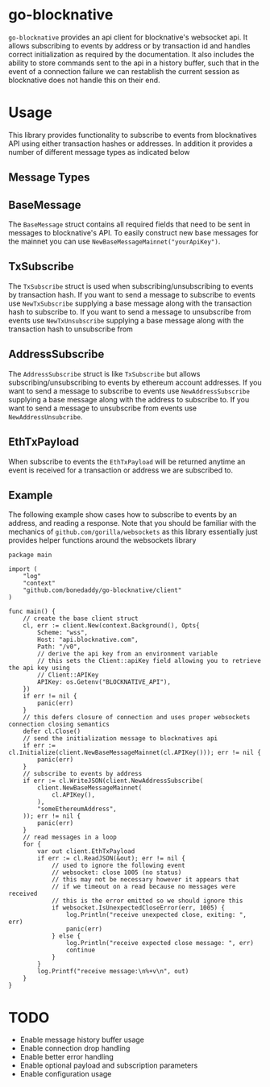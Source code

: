 # go-blocknative

`go-blocknative` provides an api client for blocknative's websocket api. It allows subscribing to events by address or by transaction id and handles correct initialization as required by the documentation. It also includes the ability to store commands sent to the api in a history buffer, such that in the event of a connection failure we can restablish the current session as blocknative does not handle this on their end.

# Usage

This library provides functionality to subscribe to events from blocknatives API using either transaction hashes or addresses. In addition it provides a number of different message types as indicated below

## Message Types

## BaseMessage

The `BaseMessage` struct contains all required fields that need to be sent in messages to blocknative's API. To easily construct new base messages for the mainnet you can use `NewBaseMessageMainnet("yourApiKey")`.

## TxSubscribe

The `TxSubscribe` struct is used when subscribing/unsubscribing to events by transaction hash. If you want to send a message to subscribe to events use `NewTxSubscribe` supplying a base message along with the transaction hash to subscribe to. If you want to send a message to unsubscribe from events use `NewTxUnsubscribe` supplying a base message along with the transaction hash to unsubscribe from
## AddressSubscribe

The `AddressSubscribe` struct is like `TxSubscribe` but allows subscribing/unsubscribing to events by ethereum account addresses. If you want to send a message to subscribe to events use `NewAddressSubscribe` supplying a base message along with the address to subscribe to. If you want to send a message to unsubscribe from events use `NewAddressUnsubcribe`.

## EthTxPayload

When subscribe to events the `EthTxPayload` will be returned anytime an event is received for a transaction or address we are subscribed to.

## Example

The following example show cases how to subscribe to events by an address, and reading a response. Note that you should be familiar with the mechanics of `github.com/gorilla/websockets` as this library essentially just provides helper functions around the websockets library


```Golang
package main

import (
    "log"
    "context"
    "github.com/bonedaddy/go-blocknative/client"
)

func main() {
    // create the base client struct
    cl, err := client.New(context.Background(), Opts{
        Scheme: "wss", 
        Host: "api.blocknative.com", 
        Path: "/v0",
        // derive the api key from an environment variable  
        // this sets the Client::apiKey field allowing you to retrieve the api key using
        // Client::APIKey
        APIKey: os.Getenv("BLOCKNATIVE_API"),   
    })
    if err != nil {
        panic(err)
    }
    // this defers closure of connection and uses proper websockets connection closing semantics
    defer cl.Close()
    // send the initialization message to blocknatives api
    if err := cl.Initialize(client.NewBaseMessageMainnet(cl.APIKey())); err != nil {
        panic(err) 
    }
    // subscribe to events by address
	if err := cl.WriteJSON(client.NewAddressSubscribe(
		client.NewBaseMessageMainnet(
			cl.APIKey(),
		),
		"someEthereumAddress",
	)); err != nil {
        panic(err)
    }
    // read messages in a loop
    for {
        var out client.EthTxPayload
        if err := cl.ReadJSON(&out); err != nil {
            // used to ignore the following event
            // websocket: close 1005 (no status)
            // this may not be necessary however it appears that
            // if we timeout on a read because no messages were received
            // this is the error emitted so we should ignore this
            if websocket.IsUnexpectedCloseError(err, 1005) {
                log.Println("receive unexpected close, exiting: ", err)
                panic(err)
            } else {
                log.Println("receive expected close message: ", err)
                continue
            }
        }
        log.Printf("receive message:\n%+v\n", out)
    }
}
```

# TODO

* Enable message history buffer usage
* Enable connection drop handling
* Enable better error handling
* Enable optional payload and subscription parameters
* Enable configuration usage